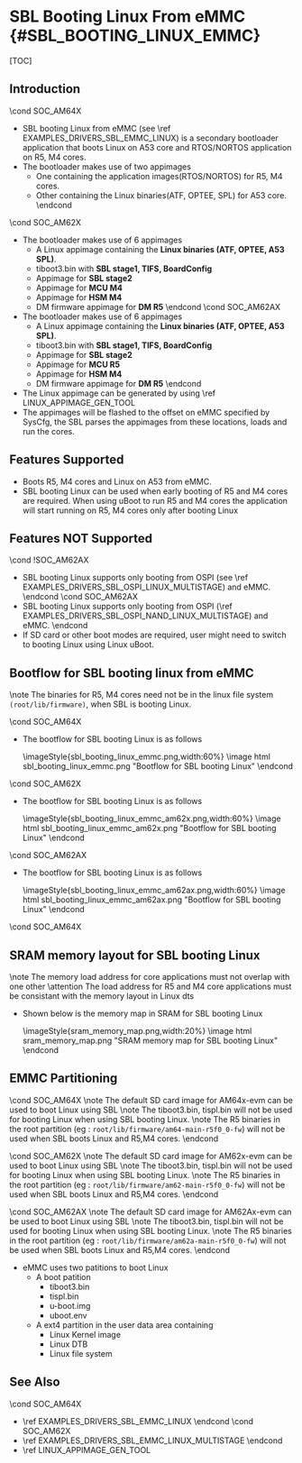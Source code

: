 # SBL Booting Linux From eMMC {#SBL_BOOTING_LINUX_EMMC}

[TOC]

## Introduction
\cond SOC_AM64X
- SBL booting Linux from eMMC (see \ref EXAMPLES_DRIVERS_SBL_EMMC_LINUX) is a secondary bootloader application that boots Linux on A53 core and RTOS/NORTOS application on R5, M4 cores.
- The bootloader makes use of two appimages
    - One containing the application images(RTOS/NORTOS) for R5, M4 cores.
    - Other containing the Linux binaries(ATF, OPTEE, SPL) for A53 core.
\endcond

\cond SOC_AM62X
- The bootloader makes use of 6 appimages
    - A Linux appimage containing the **Linux binaries (ATF, OPTEE, A53 SPL)**.
    - tiboot3.bin with **SBL stage1, TIFS, BoardConfig**
    - Appimage for **SBL stage2**
    - Appimage for **MCU M4**
    - Appimage for **HSM M4**
    - DM firmware appimage for **DM R5**
\endcond
\cond SOC_AM62AX
- The bootloader makes use of 6 appimages
    - A Linux appimage containing the **Linux binaries (ATF, OPTEE, A53 SPL)**.
    - tiboot3.bin with **SBL stage1, TIFS, BoardConfig**
    - Appimage for **SBL stage2**
    - Appimage for **MCU R5**
    - Appimage for **HSM M4**
    - DM firmware appimage for **DM R5**
\endcond
- The Linux appimage can be generated by using \ref LINUX_APPIMAGE_GEN_TOOL
- The appimages will be flashed to the offset on eMMC specified by SysCfg, the SBL parses the appimages from these locations, loads and run the cores.

## Features Supported

- Boots R5, M4 cores and Linux on A53 from eMMC.
- SBL booting Linux can be used when early booting of R5 and M4 cores are required. When using uBoot to run R5 and M4 cores the application will start running on R5, M4 cores only after booting Linux

## Features NOT Supported
\cond !SOC_AM62AX
- SBL booting Linux supports only booting from OSPI (see \ref EXAMPLES_DRIVERS_SBL_OSPI_LINUX_MULTISTAGE) and eMMC.
\endcond
\cond SOC_AM62AX
- SBL booting Linux supports only booting from OSPI (\ref EXAMPLES_DRIVERS_SBL_OSPI_NAND_LINUX_MULTISTAGE) and eMMC.
\endcond
- If SD card or other boot modes are required, user might need to switch to booting Linux using Linux uBoot.

## Bootflow for SBL booting linux from eMMC

\note The binaries for R5, M4 cores need not be in the linux file system `(root/lib/firmware)`, when SBL is booting Linux.

\cond SOC_AM64X
- The bootflow for SBL booting Linux is as follows

    \imageStyle{sbl_booting_linux_emmc.png,width:60%}
    \image html sbl_booting_linux_emmc.png "Bootflow for SBL booting Linux"
\endcond

\cond SOC_AM62X
- The bootflow for SBL booting Linux is as follows

    \imageStyle{sbl_booting_linux_emmc_am62x.png,width:60%}
    \image html sbl_booting_linux_emmc_am62x.png "Bootflow for SBL booting Linux"
\endcond

\cond SOC_AM62AX
- The bootflow for SBL booting Linux is as follows

    \imageStyle{sbl_booting_linux_emmc_am62ax.png,width:60%}
    \image html sbl_booting_linux_emmc_am62ax.png "Bootflow for SBL booting Linux"
\endcond

\cond SOC_AM64X
## SRAM memory layout for SBL booting Linux

\note The memory load address for core applications must not overlap with one other
\attention The load address for R5 and M4 core applications must be consistant with the memory layout in Linux dts

- Shown below is the memory map in SRAM for SBL booting Linux

    \imageStyle{sram_memory_map.png,width:20%}
    \image html sram_memory_map.png "SRAM memory map for SBL booting Linux"
\endcond
## EMMC Partitioning

\cond SOC_AM64X
\note The default SD card image for AM64x-evm can be used to boot Linux using SBL
\note The tiboot3.bin, tispl.bin will not be used for booting Linux when using SBL booting Linux.
\note The R5 binaries in the root partition (eg : `root/lib/firmware/am64-main-r5f0_0-fw`) will not be used when SBL boots Linux and R5,M4 cores.
\endcond

\cond SOC_AM62X
\note The default SD card image for AM62x-evm can be used to boot Linux using SBL
\note The tiboot3.bin, tispl.bin will not be used for booting Linux when using SBL booting Linux.
\note The R5 binaries in the root partition (eg : `root/lib/firmware/am62-main-r5f0_0-fw`) will not be used when SBL boots Linux and R5,M4 cores.
\endcond

\cond SOC_AM62AX
\note The default SD card image for AM62Ax-evm can be used to boot Linux using SBL
\note The tiboot3.bin, tispl.bin will not be used for booting Linux when using SBL booting Linux.
\note The R5 binaries in the root partition (eg : `root/lib/firmware/am62a-main-r5f0_0-fw`) will not be used when SBL boots Linux and R5,M4 cores.
\endcond

- eMMC uses two patitions to boot Linux
    - A boot patition
        - tiboot3.bin
        - tispl.bin
        - u-boot.img
        - uboot.env
    - A ext4 partition in the user data area containing
        - Linux Kernel image
        - Linux DTB
        - Linux file system

## See Also
\cond SOC_AM64X
- \ref EXAMPLES_DRIVERS_SBL_EMMC_LINUX
\endcond
\cond SOC_AM62X
- \ref EXAMPLES_DRIVERS_SBL_EMMC_LINUX_MULTISTAGE
\endcond
- \ref LINUX_APPIMAGE_GEN_TOOL